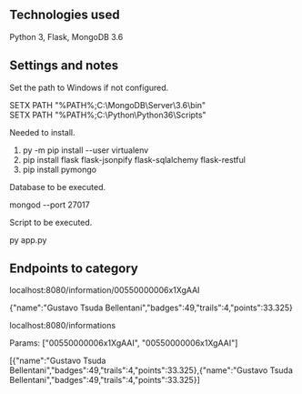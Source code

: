 
Technologies used
-----------------------------------------------------------------------------------------
Python 3, Flask, MongoDB 3.6

Settings and notes
-----------------------------------------------------------------------------------------
Set the path to Windows if not configured.

SETX PATH "%PATH%;C:\MongoDB\Server\3.6\bin"  
SETX PATH "%PATH%;C:\Python\Python36\Scripts"  

Needed to install.

1. py -m pip install --user virtualenv
2. pip install flask flask-jsonpify flask-sqlalchemy flask-restful
3. pip install pymongo

Database to be executed.

mongod --port 27017

Script to be executed.

py app.py

Endpoints to category
-----------------------------------------------------------------------------------------
localhost:8080/information/00550000006x1XgAAI

{"name":"Gustavo Tsuda Bellentani","badges":49,"trails":4,"points":33.325}

localhost:8080/informations

Params: ["00550000006x1XgAAI", "00550000006x1XgAAI"]

[{"name":"Gustavo Tsuda Bellentani","badges":49,"trails":4,"points":33.325},{"name":"Gustavo Tsuda Bellentani","badges":49,"trails":4,"points":33.325}]
